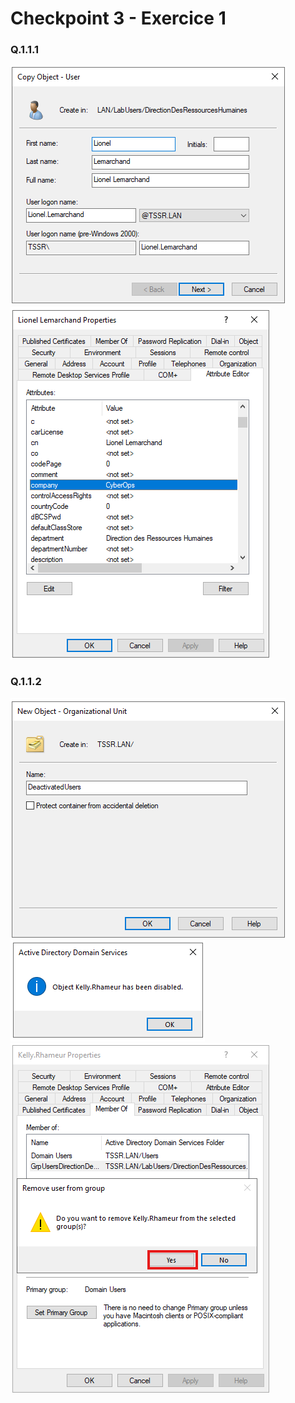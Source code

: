 # Checkpoint 3 - Exercice 1
### Q.1.1.1
![](./Images/Screenshot_2025-01-17_095349.png) \
![](./Images/Screenshot_2025-01-17_095643.png)

### Q.1.1.2
![](./Images/Screenshot_2025-01-17_100509.png)
![](./Images/Screenshot_2025-01-17_100640.png)
![](./Images/Screenshot_2025-01-17_100724.png)
